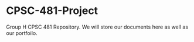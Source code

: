 # CPSC-481-Project
Group H CPSC 481 Repository.
We will store our documents here as well as our portfoilo.